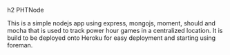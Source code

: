 h2 PHTNode

This is a simple nodejs app using express, mongojs, moment, should and mocha that is used to track power hour games in a centralized location.  It is build to be deployed onto Heroku for easy deployment and starting using foreman.  
